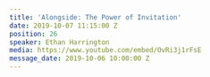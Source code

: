 ```yaml
---
title: 'Alongside: The Power of Invitation'
date: 2019-10-07 11:15:00 Z
position: 26
speaker: Ethan Harrington
media: https://www.youtube.com/embed/OvRi3j1rFsE
message_date: 2019-10-06 10:00:00 Z
---
```


